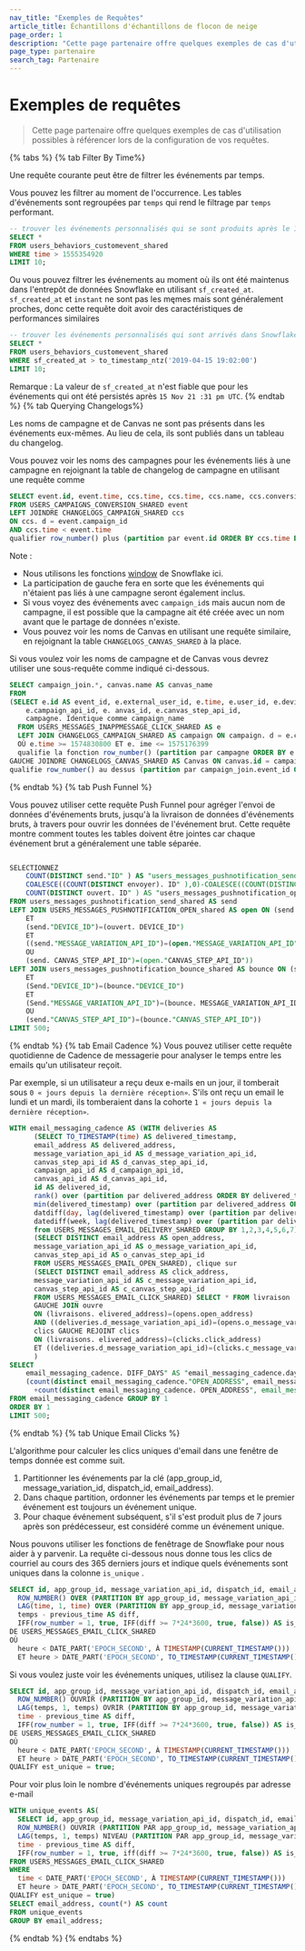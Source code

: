 ```yaml
---
nav_title: "Exemples de Requêtes"
article_title: Échantillons d'échantillons de flocon de neige
page_order: 1
description: "Cette page partenaire offre quelques exemples de cas d'utilisation possibles à référencer lors de la configuration de vos requêtes."
page_type: partenaire
search_tag: Partenaire
---
```


# Exemples de requêtes

> Cette page partenaire offre quelques exemples de cas d'utilisation possibles à référencer lors de la configuration de vos requêtes.

{% tabs %}
  {% tab Filter By Time%}

  Une requête courante peut être de filtrer les événements par temps.

  Vous pouvez les filtrer au moment de l'occurrence. Les tables d'événements sont regroupées par `temps` qui rend le filtrage par `temps` performant.

```sql
-- trouver les événements personnalisés qui se sont produits après le 15/04/2019 @ 7:02pm (UTC) i.e. timestamp=1555354920
SELECT *
FROM users_behaviors_customevent_shared
WHERE time > 1555354920
LIMIT 10;
```
  Ou vous pouvez filtrer les événements au moment où ils ont été maintenus dans l'entrepôt de données Snowflake en utilisant `sf_created_at`. `sf_created_at` et `instant` ne sont pas les męmes mais sont généralement proches, donc cette requête doit avoir des caractéristiques de performances similaires

```sql
-- trouver les événements personnalisés qui sont arrivés dans Snowflake après le 04/15/2019 @ 7:02pm (UTC)
SELECT *
FROM users_behaviors_customevent_shared
WHERE sf_created_at > to_timestamp_ntz('2019-04-15 19:02:00')
LIMIT 10;
```

Remarque : La valeur de `sf_created_at` n'est fiable que pour les événements qui ont été persistés après `15 Nov 21 :31 pm UTC`.
  {% endtab %}
  {% tab Querying Changelogs%}

Les noms de campagne et de Canvas ne sont pas présents dans les événements eux-mêmes. Au lieu de cela, ils sont publiés dans un tableau du changelog.

Vous pouvez voir les noms des campagnes pour les événements liés à une campagne en rejoignant la table de changelog de campagne en utilisant une requête comme

```sql
SELECT event.id, event.time, ccs.time, ccs.time, ccs.name, ccs.conversion_behaviors[event.conversion_behavior_index]
FROM USERS_CAMPAIGNS_CONVERSION_SHARED event
LEFT JOINDRE CHANGELOGS_CAMPAIGN_SHARED ccs
ON ccs. d = event.campaign_id
AND ccs.time < event.time
qualifier row_number() plus (partition par event.id ORDER BY ccs.time DESC) = 1;
```
Note :
- Nous utilisons les fonctions [window](https://docs.snowflake.com/en/sql-reference/functions-analytic.html) de Snowflake ici.
- La participation de gauche fera en sorte que les événements qui n'étaient pas liés à une campagne seront également inclus.
- Si vous voyez des événements avec `campaign_id`s mais aucun nom de campagne, il est possible que la campagne ait été créée avec un nom avant que le partage de données n'existe.
- Vous pouvez voir les noms de Canvas en utilisant une requête similaire, en rejoignant la table `CHANGELOGS_CANVAS_SHARED` à la place.

Si vous voulez voir les noms de campagne et de Canvas vous devrez utiliser une sous-requête comme indiqué ci-dessous.

```sql
SELECT campaign_join.*, canvas.name AS canvas_name
FROM 
(SELECT e.id AS event_id, e.external_user_id, e.time, e.user_id, e.device_id, e.sf_created_at,
    e.campaign_api_id, e. anvas_id, e.canvas_step_api_id, 
    campagne. Identique comme campaign_name
  FROM USERS_MESSAGES_INAPPMESSAGE_CLICK_SHARED AS e
  LEFT JOIN CHANGELOGS_CAMPAIGN_SHARED AS campaign ON campaign. d = e.campaign_id
  OÙ e.time >= 1574830800 ET e. ime <= 1575176399
  qualifie la fonction row_number() (partition par campagne ORDER BY e.id. ime DESC) = 1) AS campaign_join
GAUCHE JOINDRE CHANGELOGS_CANVAS_SHARED AS Canvas ON canvas.id = campaign_join. anvas_id
qualifie row_number() au dessus (partition par campaign_join.event_id ORDER BY canvas.time DESC) = 1;
```
  {% endtab %}
  {% tab Push Funnel %}

  Vous pouvez utiliser cette requête Push Funnel pour agréger l'envoi de données d'événements bruts, jusqu'à la livraison de données d'événements bruts, à travers pour ouvrir les données de l'événement brut. Cette requête montre comment toutes les tables doivent être jointes car chaque événement brut a généralement une table séparée.

```sql

SELECTIONNEZ
    COUNT(DISTINCT send."ID" ) AS "users_messages_pushnotification_send.push_sent",
    COALESCE((COUNT(DISTINCT envoyer). ID" ),0)-COALESCE((COUNT(DISTINCT bounce."ID" ),0) AS "users_messages_pushnotification_send.push_delivered",
    COUNT(DISTINCT ouvert. ID" ) AS "users_messages_pushnotification_open.push_opens"
FROM users_messages_pushnotification_send_shared AS send
LEFT JOIN USERS_MESSAGES_PUSHNOTIFICATION_OPEN_shared AS open ON (send. USER_ID")=(open."USER_ID")
    ET
    (send."DEVICE_ID")=(ouvert. DEVICE_ID")
    ET
    ((send."MESSAGE_VARIATION_API_ID")=(open."MESSAGE_VARIATION_API_ID")
    OU
    (send. CANVAS_STEP_API_ID")=(open."CANVAS_STEP_API_ID"))
LEFT JOIN users_messages_pushnotification_bounce_shared AS bounce ON (send."USER_ID")=(bounce. USER_ID")
    ET
    (Send."DEVICE_ID")=(bounce."DEVICE_ID")
    ET
    (Send."MESSAGE_VARIATION_API_ID")=(bounce. MESSAGE_VARIATION_API_ID")
    OU
    (send."CANVAS_STEP_API_ID")=(bounce."CANVAS_STEP_API_ID"))
LIMIT 500;
```

  {% endtab %}
  {% tab Email Cadence %}
Vous pouvez utiliser cette requête quotidienne de Cadence de messagerie pour analyser le temps entre les emails qu'un utilisateur reçoit.

Par exemple, si un utilisateur a reçu deux e-mails en un jour, il tomberait sous `0 « jours depuis la dernière réception»`. S'ils ont reçu un email le lundi et un mardi, ils tomberaient dans la cohorte `1 « jours depuis la dernière réception»`.

```sql
WITH email_messaging_cadence AS (WITH deliveries AS
      (SELECT TO_TIMESTAMP(time) AS delivered_timestamp,
      email_address AS delivered_address,
      message_variation_api_id AS d_message_variation_api_id,
      canvas_step_api_id AS d_canvas_step_api_id,
      campaign_api_id AS d_campaign_api_id,
      canvas_api_id AS d_canvas_api_id,
      id AS delivered_id,
      rank() over (partition par delivered_address ORDER BY delivered_timestamp ASC) AS delivery_event,
      min(delivered_timestamp) over (partition par delivered_address ORDER BY delivered_timestamp ASC) AS first_delivered,
      datdiff(day, lag(delivered_timestamp) over (partition par delivered_address ORDER BY delivered_timestamp ASC), delivered_timestamp) AS diff_days,
      datediff(week, lag(delivered_timestamp) over (partition par delivered_address ORDER BY delivered_timestamp ASC), delivered_timestamp) AS diff_weeks
      from USERS_MESSAGES_EMAIL_DELIVERY_SHARED GROUP BY 1,2,3,4,5,6,7), ouvre AS
      (SELECT DISTINCT email_address AS open_address,
      message_variation_api_id AS o_message_variation_api_id,
      canvas_step_api_id AS o_canvas_step_api_id
      FROM USERS_MESSAGES_EMAIL_OPEN_SHARED), clique sur
      (SELECT DISTINCT email_address AS click_address,
      message_variation_api_id AS c_message_variation_api_id,
      canvas_step_api_id AS c_canvas_step_api_id
      FROM USERS_MESSAGES_EMAIL_CLICK_SHARED) SELECT * FROM livraison
      GAUCHE JOIN ouvre
      ON (livraisons. elivered_address)=(opens.open_address)
      AND ((deliveries.d_message_variation_api_id)=(opens.o_message_variation_api_id) OU (livraisons. _canvas_step_api_id)=(opens.o_canvas_step_api_id))
      clics GAUCHE REJOINT clics
      ON (livraisons. elivered_address)=(clicks.click_address)
      ET ((deliveries.d_message_variation_api_id)=(clicks.c_message_variation_api_id) OU (livraisons. _canvas_step_api_id)=(clicks.c_canvas_step_api_id))
      )
SELECT
    email_messaging_cadence. DIFF_DAYS" AS "email_messaging_cadence.days_since_last_received",
    (count(distinct email_messaging_cadence."OPEN_ADDRESS", email_messaging_cadence."O_MESSAGE_VARIATION_API_ID")
      +count(distinct email_messaging_cadence. OPEN_ADDRESS", email_messaging_cadence."O_CANVAS_STEP_API_ID"))/(COUNT(DISTINCT email_messaging_cadence."DELIVERED_ID" )) AS "email_messaging_cadence.unique_open_rate"
FROM email_messaging_cadence GROUP BY 1
ORDER BY 1
LIMIT 500;
```
  {% endtab %}
  {% tab Unique Email Clicks %}

L'algorithme pour calculer les clics uniques d'email dans une fenêtre de temps donnée est comme suit.
  1. Partitionner les événements par la clé (app_group_id, message_variation_id, dispatch_id, email_address).
  2. Dans chaque partition, ordonner les événements par temps et le premier événement est toujours un événement unique.
  3. Pour chaque événement subséquent, s'il s'est produit plus de 7 jours après son prédécesseur, est considéré comme un événement unique.

Nous pouvons utiliser les fonctions de fenêtrage de Snowflake pour nous aider à y parvenir. La requête ci-dessous nous donne tous les clics de courriel au cours des 365 derniers jours et indique quels événements sont uniques dans la colonne `is_unique` </code>.

```sql
SELECT id, app_group_id, message_variation_api_id, dispatch_id, email_address, heure,
  ROW_NUMBER() OVER (PARTITION BY app_group_id, message_variation_api_id, dispatch_id, dispatch_id, email_address order by time) row_number,
  LAG(time, 1, time) OVER (PARTITION BY app_group_id, message_variation_api_id, dispatch_id, email_address order by time) previous_time,
  temps - previous_time AS diff,
  IFF(row_number = 1, true, IFF(diff >= 7*24*3600, true, false)) AS is_unique
DE USERS_MESSAGES_EMAIL_CLICK_SHARED
OÙ
  heure < DATE_PART('EPOCH_SECOND', À TIMESTAMP(CURRENT_TIMESTAMP())) 
  ET heure > DATE_PART('EPOCH_SECOND', TO_TIMESTAMP(CURRENT_TIMESTAMP())) - 365*24*3600; 
```
Si vous voulez juste voir les événements uniques, utilisez la clause `QUALIFY`.
```sql
SELECT id, app_group_id, message_variation_api_id, dispatch_id, email_adresse, heure,
  ROW_NUMBER() OUVRIR (PARTITION BY app_group_id, message_variation_api_id, dispatch_id, email_address order by time) row_number,
  LAG(temps, 1, temps) OVRIR (PARTITION BY app_group_id, message_variation_api_id, dispatch_id, email_address order by time) previous_time,
  time - previous_time AS diff,
  IFF(row_number = 1, true, IFF(diff >= 7*24*3600, true, false)) AS is_unique
DE USERS_MESSAGES_EMAIL_CLICK_SHARED
OÙ
  heure < DATE_PART('EPOCH_SECOND', À TIMESTAMP(CURRENT_TIMESTAMP())) 
  ET heure > DATE_PART('EPOCH_SECOND', TO_TIMESTAMP(CURRENT_TIMESTAMP())) - 365*24*3600
QUALIFY est_unique = true;
```
Pour voir plus loin le nombre d'événements uniques regroupés par adresse e-mail
```sql
WITH unique_events AS(
  SELECT id, app_group_id, message_variation_api_id, dispatch_id, email_address, heure,
  ROW_NUMBER() OUVRIR (PARTITION PAR app_group_id, message_variation_api_id, dispatch_id, email_address order par temps) row_number,
  LAG(temps, 1, temps) NIVEAU (PARTITION PAR app_group_id, message_variation_api_id, dispatch_id, email_address order by time) previous_time,
  time - previous_time AS diff,
  IFF(row_number = 1, true, iff(diff >= 7*24*3600, true, false)) AS is_unique
FROM USERS_MESSAGES_EMAIL_CLICK_SHARED
WHERE
  time < DATE_PART('EPOCH_SECOND', À TIMESTAMP(CURRENT_TIMESTAMP())) 
  ET heure > DATE_PART('EPOCH_SECOND', TO_TIMESTAMP(CURRENT_TIMESTAMP())) - 365*24*3600
QUALIFY est_unique = true) 
SELECT email_address, count(*) AS count
FROM unique_events
GROUP BY email_address;
```
  {% endtab %}
{% endtabs %}
